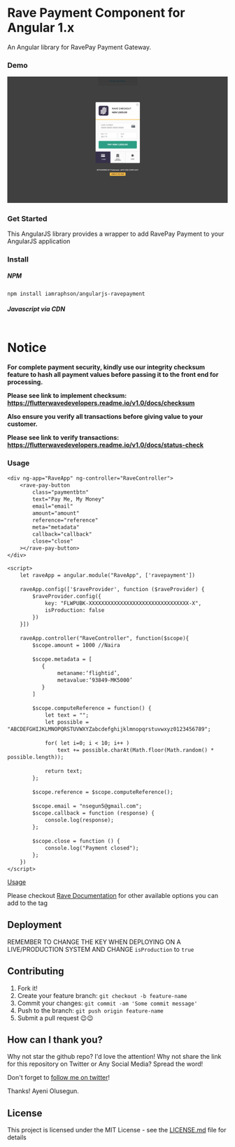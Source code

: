 # Rave Payment Component for Angular 1.x
An Angular library for RavePay Payment Gateway.

### Demo
![Demo Image](Demo.png?raw=true "Demo Image")

### Get Started

This AngularJS library provides a wrapper to add RavePay Payment to your AngularJS application

### Install

##### NPM
```
npm install iamraphson/angularjs-ravepayment
```

##### Javascript via CDN
```

```

# Notice

**For complete payment security, kindly use our integrity checksum feature to hash all payment values before passing it to the front end for processing.**

**Please see link to implement checksum: https://flutterwavedevelopers.readme.io/v1.0/docs/checksum**

**Also ensure you verify all transactions before giving value to your customer.**

**Please see link to verify transactions: https://flutterwavedevelopers.readme.io/v1.0/docs/status-check**

### Usage

```
<div ng-app="RaveApp" ng-controller="RaveController">
    <rave-pay-button
        class="paymentbtn"
        text="Pay Me, My Money"
        email="email"
        amount="amount"
        reference="reference"
        meta="metadata"
        callback="callback"
        close="close"
    ></rave-pay-button>
</div>
```
```
<script>
    let raveApp = angular.module("RaveApp", ['ravepayment'])

    raveApp.config(['$raveProvider', function ($raveProvider) {
        $raveProvider.config({
            key: "FLWPUBK-XXXXXXXXXXXXXXXXXXXXXXXXXXXXXXXX-X",
            isProduction: false
        })
    }])

    raveApp.controller("RaveController", function($scope){
        $scope.amount = 1000 //Naira

	    $scope.metadata = [
		   {
		        metaname:‘flightid’,
		        metavalue:‘93849-MK5000’
           }
		]

	    $scope.computeReference = function() {
            let text = "";
            let possible = "ABCDEFGHIJKLMNOPQRSTUVWXYZabcdefghijklmnopqrstuvwxyz0123456789";

            for( let i=0; i < 10; i++ )
                text += possible.charAt(Math.floor(Math.random() * possible.length));

            return text;
        };

	    $scope.reference = $scope.computeReference();

	    $scope.email = "nsegun5@gmail.com";
	    $scope.callback = function (response) {
		    console.log(response);
	    };

	    $scope.close = function () {
		    console.log("Payment closed");
	    };
    })
</script>
```

[Usage](index.html)

Please checkout [Rave Documentation](https://flutterwavedevelopers.readme.io/v1.0/reference#introduction) for other available options you can add to the tag

## Deployment
REMEMBER TO CHANGE THE KEY WHEN DEPLOYING ON A LIVE/PRODUCTION SYSTEM AND CHANGE `isProduction` to `true`

## Contributing
1. Fork it!
2. Create your feature branch: `git checkout -b feature-name`
3. Commit your changes: `git commit -am 'Some commit message'`
4. Push to the branch: `git push origin feature-name`
5. Submit a pull request 😉😉

## How can I thank you?

Why not star the github repo? I'd love the attention! Why not share the link for this repository on Twitter or Any Social Media? Spread the word!

Don't forget to [follow me on twitter](https://twitter.com/iamraphson)!

Thanks!
Ayeni Olusegun.

## License
This project is licensed under the MIT License - see the [LICENSE.md](LICENSE) file for details



